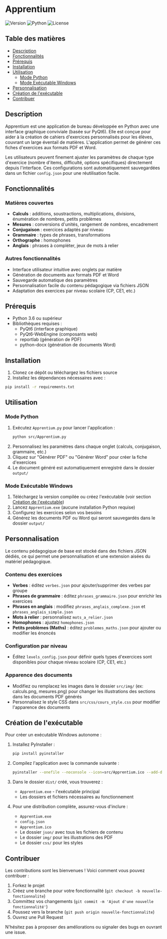 # Apprentium

![Version](https://img.shields.io/badge/version-1.0-blue.svg)
![Python](https://img.shields.io/badge/Python-3.6+-green.svg)
![License](https://img.shields.io/badge/license-MIT-yellow.svg)

## Table des matières
- [Description](#description)
- [Fonctionnalités](#fonctionnalités)
- [Prérequis](#prérequis)
- [Installation](#installation)
- [Utilisation](#utilisation)
  - [Mode Python](#mode-python)
  - [Mode Exécutable Windows](#mode-exécutable-windows)
- [Personnalisation](#personnalisation)
- [Création de l'exécutable](#création-de-lexécutable)
- [Contribuer](#contribuer)

## Description
Apprentium est une application de bureau développée en Python avec une interface graphique conviviale (basée sur PyQt6). Elle est conçue pour aider à la création de cahiers d'exercices personnalisés pour les élèves, couvrant un large éventail de matières. L'application permet de générer ces fiches d'exercices aux formats PDF et Word.

Les utilisateurs peuvent finement ajuster les paramètres de chaque type d'exercice (nombre d'items, difficulté, options spécifiques) directement depuis l'interface. Ces configurations sont automatiquement sauvegardées dans un fichier `config.json` pour une réutilisation facile.

## Fonctionnalités

### Matières couvertes
- **Calculs** : additions, soustractions, multiplications, divisions, énumération de nombres, petits problèmes
- **Mesures** : conversions d'unités, rangement de nombres, encadrement
- **Conjugaison** : exercices adaptés par niveau
- **Grammaire** : types de phrases, transformations
- **Orthographe** : homophones
- **Anglais** : phrases à compléter, jeux de mots à relier

### Autres fonctionnalités
- Interface utilisateur intuitive avec onglets par matière
- Génération de documents aux formats PDF et Word
- Sauvegarde automatique des paramètres
- Personnalisation facile du contenu pédagogique via fichiers JSON
- Adaptation des exercices par niveau scolaire (CP, CE1, etc.)

## Prérequis
- Python 3.6 ou supérieur
- Bibliothèques requises :
  - PyQt6 (interface graphique)
  - PyQt6-WebEngine (composants web)
  - reportlab (génération de PDF)
  - python-docx (génération de documents Word)

## Installation
1. Clonez ce dépôt ou téléchargez les fichiers source
2. Installez les dépendances nécessaires avec :

```bash
pip install -r requirements.txt
```

## Utilisation

### Mode Python
1. Exécutez `Apprentium.py` pour lancer l'application :
   ```bash
   python src/Apprentium.py
   ```
2. Personnalisez les paramètres dans chaque onglet (calculs, conjugaison, grammaire, etc.)
3. Cliquez sur "Générer PDF" ou "Générer Word" pour créer la fiche d'exercices
4. Le document généré est automatiquement enregistré dans le dossier `output/`

### Mode Exécutable Windows
1. Téléchargez la version compilée ou créez l'exécutable (voir section [Création de l'exécutable](#création-de-lexécutable))
2. Lancez `Apprentium.exe` (aucune installation Python requise)
3. Configurez les exercices selon vos besoins
4. Générez les documents PDF ou Word qui seront sauvegardés dans le dossier `output/`

## Personnalisation

Le contenu pédagogique de base est stocké dans des fichiers JSON dédiés, ce qui permet une personnalisation et une extension aisées du matériel pédagogique.

### Contenu des exercices
- **Verbes** : éditez `verbes.json` pour ajouter/supprimer des verbes par groupe
- **Phrases de grammaire** : éditez `phrases_grammaire.json` pour enrichir les exercices
- **Phrases en anglais** : modifiez `phrases_anglais_complexe.json` et `phrases_anglais_simple.json`
- **Mots à relier** : personnalisez `mots_a_relier.json`
- **Homophones** : ajustez `homophones.json`
- **Petits problèmes (Maths)** : éditez `problemes_maths.json` pour ajouter ou modifier les énoncés

### Configuration par niveau
- Éditez `levels_config.json` pour définir quels types d'exercices sont disponibles pour chaque niveau scolaire (CP, CE1, etc.)

### Apparence des documents
- Modifiez ou remplacez les images dans le dossier `src/img/` (ex: calculs.png, mesures.png) pour changer les illustrations des sections dans les documents PDF générés
- Personnalisez le style CSS dans `src/css/cours_style.css` pour modifier l'apparence des documents

## Création de l'exécutable

Pour créer un exécutable Windows autonome :

1. Installez PyInstaller :
   ```bash
   pip install pyinstaller
   ```

2. Compilez l'application avec la commande suivante :
   ```bash
   pyinstaller --onefile --noconsole --icon=src/Apprentium.ico --add-data "src/json;json" --add-data "src/img;img" --add-data "src/css;css" --add-data "src/Apprentium.ico;." --add-data "src/config.json;." src/Apprentium.py
   ```

3. Dans le dossier `dist/` créé, vous trouverez :
   - `Apprentium.exe` - l'exécutable principal
   - Les dossiers et fichiers nécessaires au fonctionnement

4. Pour une distribution complète, assurez-vous d'inclure :
   - `Apprentium.exe`
   - `config.json`
   - `Apprentium.ico`
   - Le dossier `json/` avec tous les fichiers de contenu
   - Le dossier `img/` pour les illustrations des PDF
   - Le dossier `css/` pour les styles

## Contribuer

Les contributions sont les bienvenues ! Voici comment vous pouvez contribuer :

1. Forkez le projet
2. Créez une branche pour votre fonctionnalité (`git checkout -b nouvelle-fonctionnalite`)
3. Committez vos changements (`git commit -m 'Ajout d'une nouvelle fonctionnalité'`)
4. Poussez vers la branche (`git push origin nouvelle-fonctionnalite`)
5. Ouvrez une Pull Request

N'hésitez pas à proposer des améliorations ou signaler des bugs en ouvrant une issue.